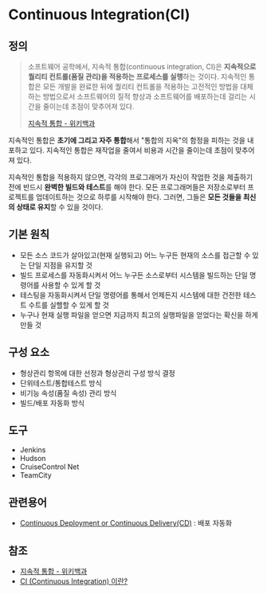 # Continuous Integration(CI)

## 정의

> 소프트웨어 공학에서, 지속적 통합(continuous integration, CI)은 **지속적으로 퀄리티 컨트롤(품질 관리)을 적용하는 프로세스를 실행**하는 것이다. 지속적인 통합은 모든 개발을 완료한 뒤에 퀄리티 컨트롤을 적용하는 고전적인 방법을 대체하는 방법으로서 소프트웨어의 질적 향상과 소프트웨어를 배포하는데 걸리는 시간을 줄이는데 초점이 맞추어져 있다.
>
> [지속적 통합 - 위키백과](https://ko.wikipedia.org/wiki/%EC%A7%80%EC%86%8D%EC%A0%81_%ED%86%B5%ED%95%A9)

지속적인 통합은 **초기에 그리고 자주 통합**해서 "통합의 지옥"의 함정을 피하는 것을 내포하고 있다. 지속적인 통합은 재작업을 줄여서 비용과 시간을 줄이는데 초점이 맞추어져 있다.

지속적인 통합을 적용하지 않으면, 각각의 프로그래머가 자신이 작업한 것을 제출하기 전에 반드시 **완벽한 빌드와 테스트**를 해야 한다. 모든 프로그래머들은 저장소로부터 프로젝트를 업데이트하는 것으로 하루를 시작해야 한다. 그러면, 그들은 **모든 것들을 최신의 상태로 유지**할 수 있을 것이다.

## 기본 원칙

* 모든 소스 코드가 살아있고(현재 실행되고) 어느 누구든 현재의 소스를 접근할 수 있는 단일 지점을 유지할 것
* 빌드 프로세스를 자동화시켜서 어느 누구든 소스로부터 시스템을 빌드하는 단일 명령어를 사용할 수 있게 할 것
* 테스팅을 자동화시켜서 단일 명령어를 통해서 언제든지 시스템에 대한 건전한 테스트 수트를 실핼할 수 있게 할 것
* 누구나 현재 실행 파일을 얻으면 지금까지 최고의 실행파일을 얻었다는 확신을 하게 만들 것

## 구성 요소

* 형상관리 항목에 대한 선정과 형상관리 구성 방식 결정
* 단위테스트/통합테스트 방식
* 비기능 속성(품질 속성) 관리 방식
* 빌드/배포 자동화 방식

## 도구

* Jenkins
* Hudson
* CruiseControl Net
* TeamCity

## 관련용어

* [Continuous Deployment or Continuous Delivery(CD)](http://bcho.tistory.com/777) : 배포 자동화

## 참조

* [지속적 통합 - 위키백과](https://ko.wikipedia.org/wiki/%EC%A7%80%EC%86%8D%EC%A0%81_%ED%86%B5%ED%95%A9)
* [CI (Continuous Integration) 이란?](http://www.nextree.co.kr/p10799/)